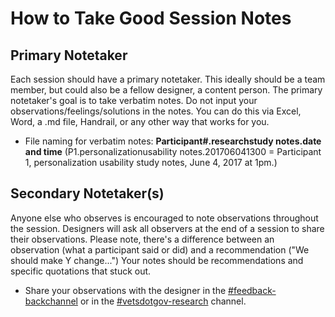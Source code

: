 # How to Take Good Session Notes

## Primary Notetaker
Each session should have a primary notetaker. This ideally should be a team member, but could also be a fellow designer, a content person. The primary notetaker's goal is to take verbatim notes. Do not input your observations/feelings/solutions in the notes. You can do this via Excel, Word, a .md file, Handrail, or any other way that works for you. 

- File naming for verbatim notes: **Participant#.researchstudy notes.date and time** (P1.personalizationusability notes.201706041300 = Participant 1, personalization usability study notes, June 4, 2017 at 1pm.)

## Secondary Notetaker(s)
Anyone else who observes is encouraged to note observations throughout the session. Designers will ask all observers at the end of a session to share their observations. Please note, there's a difference between an observation (what a participant said or did) and a recommendation ("We should make Y change...") Your notes should be recommendations and specific quotations that stuck out. 

- Share your observations with the designer in the [#feedback-backchannel](https://dsva.slack.com/channels/feedback-backchannel) or in the [#vetsdotgov-research](https://dsva.slack.com/channels/vetsdotgov-research) channel. 

